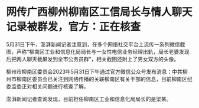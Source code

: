 

# 网传广西柳州柳南区工信局长与情人聊天记录被群发，官方：正在核查

5月31日下午，澎湃新闻记者注意到，在多个网络社交平台上流传一系列微信截图，声称“柳南区工业和信息化局局长与一女性电信业务经理出轨，局长老婆发现后把两人聊天截屏发到全市公务员群”，相关截图还附上了男女双方的头像。

柳州市柳南区委员会2023年5月31日下午通过官方微信公众号发布消息：中共柳州市柳南区委员会已关注到网络传播的关联柳南区有关干部的信息，目前柳南区纪委监委正对相关问题进行核查了解。

澎湃新闻记者查询发现，目前担任柳南区工业和信息化局局长的是梁某。

